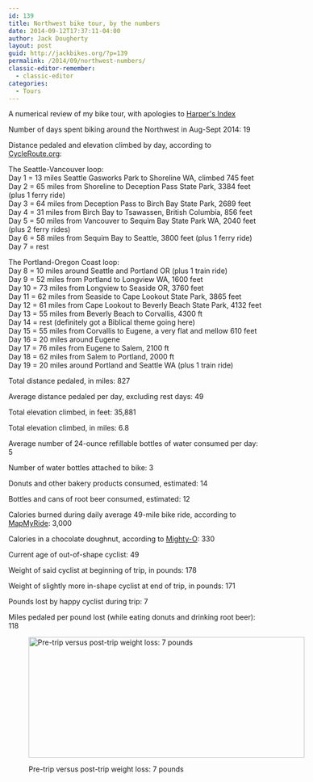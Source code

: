 ```yaml
---
id: 139
title: Northwest bike tour, by the numbers
date: 2014-09-12T17:37:11-04:00
author: Jack Dougherty
layout: post
guid: http://jackbikes.org/?p=139
permalink: /2014/09/northwest-numbers/
classic-editor-remember:
  - classic-editor
categories:
  - Tours
---
```

A numerical review of my bike tour, with apologies to <a href="http://harpers.org/departments/harpers-index/" target="_blank" rel="noopener noreferrer">Harper's Index</a>

Number of days spent biking around the Northwest in Aug-Sept 2014: 19

Distance pedaled and elevation climbed by day, according to <a href="http://cycleroute.org/" target="_blank" rel="noopener noreferrer">CycleRoute.org</a>:

The Seattle-Vancouver loop:  
Day 1 = 13 miles Seattle Gasworks Park to Shoreline WA, climbed 745 feet  
Day 2 = 65 miles from Shoreline to Deception Pass State Park, 3384 feet (plus 1 ferry ride)  
Day 3 = 64 miles from Deception Pass to Birch Bay State Park, 2689 feet  
Day 4 = 31 miles from Birch Bay to Tsawassen, British Columbia, 856 feet  
Day 5 = 50 miles from Vancouver to Sequim Bay State Park WA, 2040 feet (plus 2 ferry rides)  
Day 6 = 58 miles from Sequim Bay to Seattle, 3800 feet (plus 1 ferry ride)  
Day 7 = rest

<!-- iframe plugin v.4.4 wordpress.org/plugins/iframe/ -->

The Portland-Oregon Coast loop:  
Day 8 = 10 miles around Seattle and Portland OR (plus 1 train ride)  
Day 9 = 52 miles from Portland to Longview WA, 1600 feet  
Day 10 = 73 miles from Longview to Seaside OR, 3760 feet  
Day 11 = 62 miles from Seaside to Cape Lookout State Park, 3865 feet  
Day 12 = 61 miles from Cape Lookout to Beverly Beach State Park, 4132 feet  
Day 13 = 55 miles from Beverly Beach to Corvallis, 4300 ft  
Day 14 = rest (definitely got a Biblical theme going here)  
Day 15 = 55 miles from Corvallis to Eugene, a very flat and mellow 610 feet  
Day 16 = 20 miles around Eugene  
Day 17 = 76 miles from Eugene to Salem, 2100 ft  
Day 18 = 62 miles from Salem to Portland, 2000 ft  
Day 19 = 20 miles around Portland and Seattle WA (plus 1 train ride)

<!-- iframe plugin v.4.4 wordpress.org/plugins/iframe/ -->

Total distance pedaled, in miles: 827

Average distance pedaled per day, excluding rest days: 49

Total elevation climbed, in feet: 35,881

Total elevation climbed, in miles: 6.8

Average number of 24-ounce refillable bottles of water consumed per day: 5

Number of water bottles attached to bike: 3

Donuts and other bakery products consumed, estimated: 14

Bottles and cans of root beer consumed, estimated: 12

Calories burned during daily average 49-mile bike ride, according to <a href="http://www.mapmyride.com/improve/calorie_calculator/" target="_blank" rel="noopener noreferrer">MapMyRide</a>: 3,000

Calories in a chocolate doughnut, according to <a href="http://www.mightyo.com/documents/nutrition.pdf" target="_blank" rel="noopener noreferrer">Mighty-O</a>: 330

Current age of out-of-shape cyclist: 49

Weight of said cyclist at beginning of trip, in pounds: 178

Weight of slightly more in-shape cyclist at end of trip, in pounds: 171

Pounds lost by happy cyclist during trip: 7

Miles pedaled per pound lost (while eating donuts and drinking root beer): 118<figure id="attachment_142" aria-describedby="caption-attachment-142" style="width: 547px" class="wp-caption aligncenter">

[<img class="size-full wp-image-142" src="http://jackbikes.org/wp-content/uploads/2014/09/PrePostWeight.jpg" alt="Pre-trip versus post-trip weight loss: 7 pounds" width="547" height="239" srcset="https://jackbikes.org/wp-content/uploads/2014/09/PrePostWeight.jpg 547w, https://jackbikes.org/wp-content/uploads/2014/09/PrePostWeight-300x131.jpg 300w" sizes="(max-width: 547px) 100vw, 547px" />](http://jackbikes.org/wp-content/uploads/2014/09/PrePostWeight.jpg)<figcaption id="caption-attachment-142" class="wp-caption-text">Pre-trip versus post-trip weight loss: 7 pounds</figcaption></figure>
